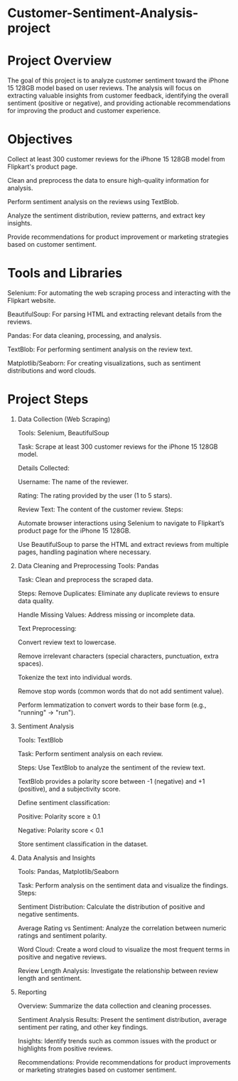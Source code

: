 # Customer-Sentiment-Analysis-project

# Project Overview
The goal of this project is to analyze customer sentiment toward the iPhone 15 128GB model based on user reviews. The analysis will focus on extracting valuable insights from customer feedback, identifying the overall sentiment (positive or negative), and providing actionable recommendations for improving the product and customer experience.

# Objectives

Collect at least 300 customer reviews for the iPhone 15 128GB model from Flipkart's product page.

Clean and preprocess the data to ensure high-quality information for analysis.

Perform sentiment analysis on the reviews using TextBlob.

Analyze the sentiment distribution, review patterns, and extract key insights.

Provide recommendations for product improvement or marketing strategies based on customer sentiment.

# Tools and Libraries

Selenium: For automating the web scraping process and interacting with the Flipkart website.

BeautifulSoup: For parsing HTML and extracting relevant details from the reviews.

Pandas: For data cleaning, processing, and analysis.

TextBlob: For performing sentiment analysis on the review text.

Matplotlib/Seaborn: For creating visualizations, such as sentiment distributions and word clouds.

# Project Steps

1. Data Collection (Web Scraping)

   Tools: Selenium, BeautifulSoup

   Task: Scrape at least 300 customer reviews for the iPhone 15 128GB model.

   Details Collected:

   Username: The name of the reviewer.

   Rating: The rating provided by the user (1 to 5 stars).

   Review Text: The content of the customer review.
   Steps:

   Automate browser interactions using Selenium to navigate to Flipkart’s product page for the iPhone 15 128GB.

   Use BeautifulSoup to parse the HTML and extract reviews from multiple pages, handling pagination where necessary.

2. Data Cleaning and Preprocessing
   Tools: Pandas

   Task: Clean and preprocess the scraped data.

   Steps:
   Remove Duplicates: Eliminate any duplicate reviews to ensure data quality.

   Handle Missing Values: Address missing or incomplete data.

   Text Preprocessing:

   Convert review text to lowercase.

   Remove irrelevant characters (special characters, punctuation, extra spaces).

   Tokenize the text into individual words.

   Remove stop words (common words that do not add sentiment value).

   Perform lemmatization to convert words to their base form (e.g., "running" → "run").

3. Sentiment Analysis

   Tools: TextBlob

   Task: Perform sentiment analysis on each review.

   Steps:
   Use TextBlob to analyze the sentiment of the review text.

   TextBlob provides a polarity score between -1 (negative) and +1 (positive), and a subjectivity score.

   Define sentiment classification:

   Positive: Polarity score ≥ 0.1

   Negative: Polarity score < 0.1

   Store sentiment classification in the dataset.

4. Data Analysis and Insights

   Tools: Pandas, Matplotlib/Seaborn

   Task: Perform analysis on the sentiment data and visualize the findings.
   Steps:

   Sentiment Distribution: Calculate the distribution of positive and negative sentiments.

   Average Rating vs Sentiment: Analyze the correlation between numeric ratings and sentiment polarity.

   Word Cloud: Create a word cloud to visualize the most frequent terms in positive and negative reviews.

   Review Length Analysis: Investigate the relationship between review length and sentiment.

5. Reporting

   Overview: Summarize the data collection and cleaning processes.

   Sentiment Analysis Results: Present the sentiment distribution, average sentiment per rating, and other key findings.

   Insights: Identify trends such as common issues with the product or highlights from positive reviews.

   Recommendations: Provide recommendations for product improvements or marketing strategies based on customer sentiment.
